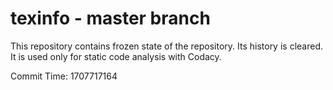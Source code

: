 # texinfo - master branch

This repository contains frozen state of the repository.
Its history is cleared. It is used only for static code
analysis with Codacy.

Commit Time: 1707717164